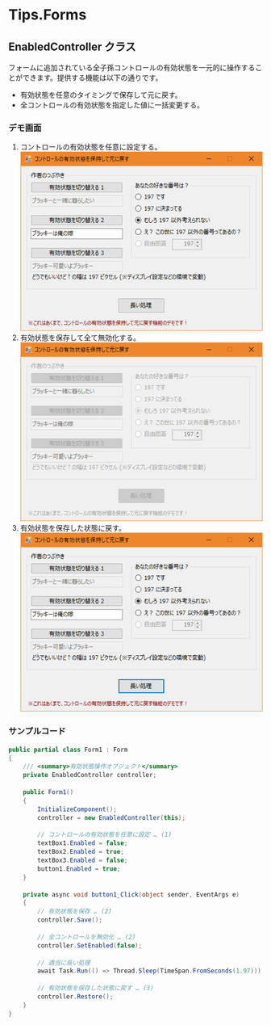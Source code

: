 # Tips.Forms

## EnabledController クラス

フォームに追加されている全子孫コントロールの有効状態を一元的に操作することができます。提供する機能は以下の通りです。

- 有効状態を任意のタイミングで保存して元に戻す。
- 全コントロールの有効状態を指定した値に一括変更する。

### デモ画面

1. コントロールの有効状態を任意に設定する。  
  ![実行結果](https://raw.githubusercontent.com/TanaUmbreon/CSharpTips/images/EnabledController-Demo-1.png)
2. 有効状態を保存して全て無効化する。  
  ![実行結果](https://raw.githubusercontent.com/TanaUmbreon/CSharpTips/images/EnabledController-Demo-2.png)
3. 有効状態を保存した状態に戻す。  
  ![実行結果](https://raw.githubusercontent.com/TanaUmbreon/CSharpTips/images/EnabledController-Demo-3.png)

### サンプルコード

```cs
public partial class Form1 : Form
{
    /// <summary>有効状態操作オブジェクト</summary>
    private EnabledController controller;

    public Form1()
    {
        InitializeComponent();
        controller = new EnabledController(this);

        // コントロールの有効状態を任意に設定 … (1)
        textBox1.Enabled = false;
        textBox2.Enabled = true;
        textBox3.Enabled = false;
        button1.Enabled = true;
    }

    private async void button1_Click(object sender, EventArgs e)
    {
        // 有効状態を保存 … (2)
        controller.Save();

        // 全コントロールを無効化 … (2)
        controller.SetEnabled(false);

        // 適当に長い処理
        await Task.Run(() => Thread.Sleep(TimeSpan.FromSeconds(1.97)));

        // 有効状態を保存した状態に戻す … (3)
        controller.Restore();
    }
}
```